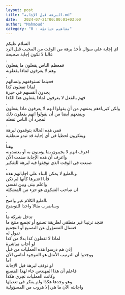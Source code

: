 ```yaml
---
layout: post
title: "البرهة قبل الإجابة.md"
date:   2024-07-21T00:00:01+03:00
author: "Mahmoud"
category: "0 - مفاهيم حياتيّة"
---
```

السلام عليكم\
اي إجابة علي سؤال تأخذ برهة من الوقت من المجيب قبل
الرد\
غالبا لا تكون إجابة صحيحة\
.\
فمعظم الناس يفعلون ما يفعلون\
وهم لا يعرفون لماذا يفعلونه\
.\
فحينما تستوقفهم وتسالهم\
لماذا تفعلون كذا\
يجدون أنفسهم في حيرة\
فهم بالفعل لا يعرفون لماذا يفعلون هذا الكذا\
.\
ولكن كبرياءهم يمنعهم من أن يقولوا انهم لا يعرفون ماذا
يفعلون\
ويمنعهم أيضا من أن يقولوا انهم يفعلون ذلك\
لمجرد أن الناس تفعله\
.\
ففي هذه الحالة يتوقفون لبرهة\
ويفكرون لحظيا في أي إجابة قد تبدو منطقية\
.\
وهنا\
اعرف انهم لا يجيبون بما يؤمنون به أو يعتقدونه\
واعرف أن هذه الإجابة صنعت الآن\
صنعت في الوقت الذي توقفوا فيه لبرهة للتفكير\
.\
وبالطبع لا يمكن البناء علي اجاباتهم هذه\
فأنا اعتبرها كأنها لم تكن\
واعلم بينى وبين نفسي\
ان صاحب الشكوى هو جزء من المشكلة\
.\
بالطبع الكلام غير واضح\
وساضرب مثالا واحدا للتوضيح\
.\
تدخل شركة ما\
فتجد ترتيبا غير منطقي لطريقة تصنيع أو تجميع منتج
ما\
فتسال المسؤول عن التصنيع أو التجميع\
تقول له\
لماذا لا تفعلون كذا بدلا من كذا\
لو أجاب مباشرة\
إذن هم درسوا هذه العمليات من قبل\
ووجدوا أن الترتيب الأمثل هو الموجود أمامي الآن\
اما\
لو توقف لبرهة قبل الإجابة\
فاعلم أن هذا المهندس جاء لهذا المصنع\
وكانت العمليات تجري هكذا\
وهو وجدها هكذا ولم يفكر في تعديلها\
واجابته الآن ما هي إلا هروب من المسؤولية
